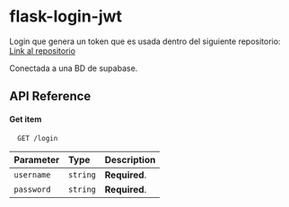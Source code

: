 # flask-login-jwt

Login que genera un token que es usada dentro del siguiente repositorio: 
[Link al repositorio](https://github.com/zacksPerez43/cancer_de_mama)

Conectada a una BD de supabase.

## API Reference

#### Get item

```http
  GET /login
```

| Parameter | Type     | Description                       |
| :-------- | :------- | :-------------------------------- |
| `username`      | `string` | **Required**.|
| `password`      | `string` | **Required**.|

